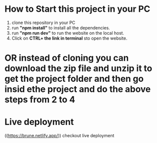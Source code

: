 # How to Start this project in your PC

1. clone this repository in your PC
2. run **"npm install"** to install all the dependencies.
3. run **"npm run dev"** to run the website on the local host.
4. Click on **CTRL+ the link in terminal** sto open the website.

# OR instead of cloning you can download the zip file and unzip it to get the project folder and then go insid ethe project and do the above steps from 2 to 4

# Live deployment

((https://brune.netlify.app/)) checkout live deployment

